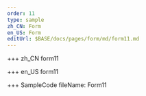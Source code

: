 ```yaml
--- 
order: 11
type: sample
zh_CN: Form
en_US: Form
editUrl: $BASE/docs/pages/form/md/form11.md
---
```


+++ zh_CN
form11

+++ en_US
form11

+++ SampleCode
fileName: Form11
